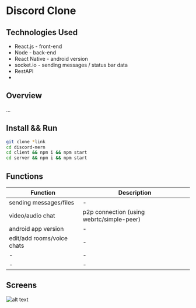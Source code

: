 ﻿# Discord Clone

## Technologies Used
* React.js - front-end
* Node - back-end
* React Native - android version
* socket.io - sending messages / status bar data
* RestAPI
* 

## Overview
...

## Install && Run

```sh
git clone *link
cd discord-mern
cd client && npm i && npm start
cd server && npm i && npm start
```

## Functions

| Function                                  | Description                                       |
|-------------------------------------------|---------------------------------------------------|
| sending messages/files                    | -                                                 |
| video/audio chat                          | p2p connection (using webrtc/simple-peer)         |
| android app version                       | -                                                 |
| edit/add rooms/voice chats                | -                                                 |
| -                                         | -                                                 |
| -                                         | -                                                 |

## Screens

![alt text](https://github.com/GiorgiR2/discord-clone-react/tree/master/screens/discord-mern.png)
